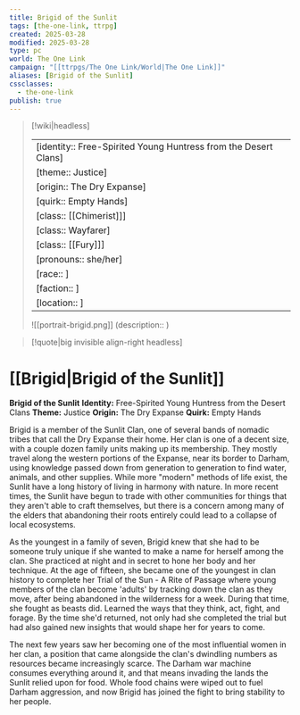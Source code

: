 ```yaml
---
title: Brigid of the Sunlit
tags: [the-one-link, ttrpg]
created: 2025-03-28
modified: 2025-03-28
type: pc
world: The One Link
campaign: "[[ttrpgs/The One Link/World|The One Link]]"
aliases: [Brigid of the Sunlit]
cssclasses:
  - the-one-link
publish: true
---
```


> [!wiki|headless]
>
> |               |
> | ------------- |
> | [identity:: Free-Spirited Young Huntress from the Desert Clans] |
> | [theme:: Justice] |
> | [origin:: The Dry Expanse] |
> | [quirk:: Empty Hands] |
> | [class:: [[Chimerist]]] |
> | [class:: Wayfarer] |
> | [class:: [[Fury]]] |
> | [pronouns:: she/her] |
> | [race:: ] |
> | [faction:: ] |
> | [location:: ] |
>
> ![[portrait-brigid.png]]
> (description:: )

> [!quote|big invisible align-right headless]

# [[Brigid|Brigid of the Sunlit]]

**Brigid of the Sunlit**
**Identity:** Free-Spirited Young Huntress from the Desert Clans
**Theme:** Justice
**Origin:** The Dry Expanse
**Quirk:** Empty Hands

Brigid is a member of the Sunlit Clan, one of several bands of nomadic tribes that call the Dry Expanse their home. Her clan is one of a decent size, with a couple dozen family units making up its membership. They mostly travel along the western portions of the Expanse, near its border to Darham, using knowledge passed down from generation to generation to find water, animals, and other supplies. While more "modern" methods of life exist, the Sunlit have a long history of living in harmony with nature. In more recent times, the Sunlit have begun to trade with other communities for things that they aren't able to craft themselves, but there is a concern among many of the elders that abandoning their roots entirely could lead to a collapse of local ecosystems.

As the youngest in a family of seven, Brigid knew that she had to be someone truly unique if she wanted to make a name for herself among the clan. She practiced at night and in secret to hone her body and her technique. At the age of fifteen, she became one of the youngest in clan history to complete her Trial of the Sun - A Rite of Passage where young members of the clan become 'adults' by tracking down the clan as they move, after being abandoned in the wilderness for a week. During that time, she fought as beasts did. Learned the ways that they think, act, fight, and forage. By the time she'd returned, not only had she completed the trial but had also gained new insights that would shape her for years to come.

The next few years saw her becoming one of the most influential women in her clan, a position that came alongside the clan's dwindling numbers as resources became increasingly scarce. The Darham war machine consumes everything around it, and that means invading the lands the Sunlit relied upon for food. Whole food chains were wiped out to fuel Darham aggression, and now Brigid has joined the fight to bring stability to her people.
